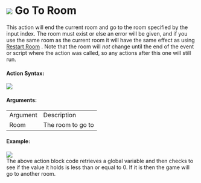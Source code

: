 #  ![](https://gms.magecorn.com/Manual/assets/Images/Scripting_Reference/Drag_And_Drop/Reference/Rooms/i_Rooms_Go_To_Room.png) Go To Room

This action will end the current room and go to the room specified by
the input index. The room must exist or else an error will be given, and
if you use the same room as the current room it will have the same
effect as using [Restart Room](Restart_Room) . Note that the room
will *not* change until the end of the event or script where the action
was called, so any actions after this one will still run.

#### Action Syntax:

  
![](https://gms.magecorn.com/Manual/assets/Images/Scripting_Reference/Drag_And_Drop/Reference/Rooms/a_Rooms_Go_To_Room.png)  

#### Arguments:

|          |                   |
|----------|-------------------|
| Argument | Description       |
| Room     | The room to go to |

#### Example:

  
![](https://gms.magecorn.com/Manual/assets/Images/Scripting_Reference/Drag_And_Drop/Reference/Rooms/e_Rooms_Go_To_Room.png)  
The above action block code retrieves a global variable and then checks
to see if the value it holds is less than or equal to 0. If it is then
the game will go to another room.
